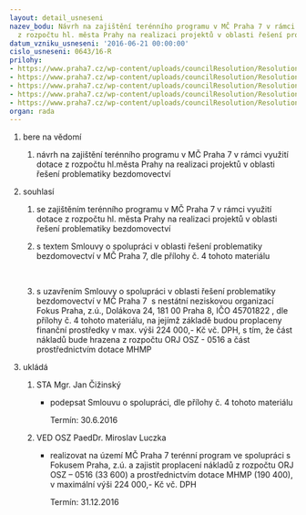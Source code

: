 ```yaml
---
layout: detail_usneseni
nazev_bodu: Návrh na zajištění terénního programu v MČ Praha 7 v rámci využití dotace
  z rozpočtu hl. města Prahy na realizaci projektů v oblasti řešení problematiky bezdomovectví
datum_vzniku_usneseni: '2016-06-21 00:00:00'
cislo_usneseni: 0643/16-R
prilohy:
- https://www.praha7.cz/wp-content/uploads/councilResolution/Resolutions/27892/export/duvodovazprava_Fokus~76558.docx
- https://www.praha7.cz/wp-content/uploads/councilResolution/Resolutions/27892/export/usneseniRMC_dotaceMHMP~76557.pdf
- https://www.praha7.cz/wp-content/uploads/councilResolution/Resolutions/27892/export/Zadost_o_poskytnuti_ucelove_neinvesticni_dotace~76556.docx
- https://www.praha7.cz/wp-content/uploads/councilResolution/Resolutions/27892/export/smlouvaospolupraci_Fokus~76555.doc
- https://www.praha7.cz/wp-content/uploads/councilResolution/Resolutions/27892/export/export~298395.pdf
organ: rada
---
```

<ol id="urzList" class="urzList_view"><li id="" class="urzClass1"><span name="1">bere na vědomí</span><ol class="urzOlClass"><li style="text-align: left;" id="" class="urzClass2"><span><p>návrh na zajištění terénního programu v MČ Praha 7 v rámci využití dotace z rozpočtu hl.města Prahy na realizaci projektů v oblasti řešení problematiky bezdomovectví</p></span></li></ol></li><li id="" class="urzClass1"><span name="26">souhlasí</span><ol class="urzOlClass"><li style="text-align: left;" id="" class="urzClass2"><span><p>se zajištěním terénního programu v MČ Praha 7 v rámci využití dotace z rozpočtu hl. města Prahy na realizaci projektů v oblasti řešení problematiky bezdomovectví</p></span></li><li style="text-align: left;" id="" class="urzClass2"><span><p>s textem Smlouvy o spolupráci v oblasti řešení problematiky bezdomovectví v MČ Praha 7, dle přílohy č. 4 tohoto materiálu</p><p><br></p></span></li><li style="text-align: left;" id="" class="urzClass2"><span><p>s uzavřením Smlouvy o spolupráci v oblasti řešení problematiky bezdomovectví v MČ Praha 7&nbsp; s nestátní neziskovou organizací Fokus Praha, z.ú., Dolákova 24, 181 00 Praha 8, IČO 45701822 , dle přílohy č. 4 tohoto materiálu, na jejímž základě budou proplaceny finanční prostředky v max. výši 224 000,- Kč vč. DPH, s tím, že část nákladů bude hrazena z rozpočtu ORJ OSZ - 0516 a část prostřednictvím dotace MHMP <br></p></span></li></ol></li><li class="urzClass1" id="urzUkoly"><span name="1">ukládá</span><ol class="urzOlClass"><li class="urzClass2"><span><p>STA Mgr. Jan Čižinský</p></span><ul class="urzUlClass"><li class="urzClass3"><span><p>podepsat Smlouvu o spolupráci, dle přílohy č. 4 tohoto materiálu</p></span><span class="urzUkolTermin">  Termín:&nbsp;30.6.2016</span></li></ul></li><li class="urzClass2"><span><p>VED OSZ PaedDr. Miroslav Luczka</p></span><ul class="urzUlClass"><li class="urzClass3"><span><p>realizovat na území MČ Praha 7 terénní program ve spolupráci s Fokusem Praha, z.ú. a zajistit proplacení nákladů z rozpočtu ORJ OSZ – 0516 (33 600) a prostřednictvím dotace MHMP (190 400), v maximální výši 224 000,- Kč vč. DPH</p></span><span class="urzUkolTermin">  Termín:&nbsp;31.12.2016</span></li></ul></li></ol></li></ol>